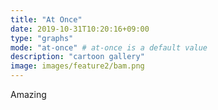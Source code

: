 ```yaml
---
title: "At Once"
date: 2019-10-31T10:20:16+09:00
type: "graphs"
mode: "at-once" # at-once is a default value
description: "cartoon gallery"
image: images/feature2/bam.png
---
```


Amazing